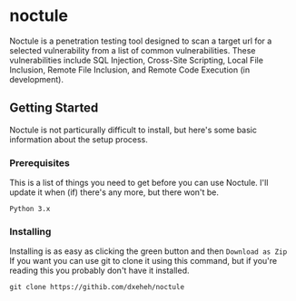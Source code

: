 # noctule
Noctule is a penetration testing tool designed to scan a target url for a selected vulnerability from a list of common vulnerabilities. These vulnerabilities include SQL Injection, Cross-Site Scripting, Local File Inclusion, Remote File Inclusion, and Remote Code Execution (in development).
## Getting Started
Noctule is not particurally difficult to install, but here's some basic information about the setup process.
### Prerequisites
This is a list of things you need to get before you can use Noctule. I'll update it when (if) there's any more, but there won't be.
```
Python 3.x
```
### Installing
Installing is as easy as clicking the green button and then `Download as Zip`  
If you want you can use git to clone it using this command, but if you're reading this you probably don't have it installed.
```
git clone https://githib.com/dxeheh/noctule
```
